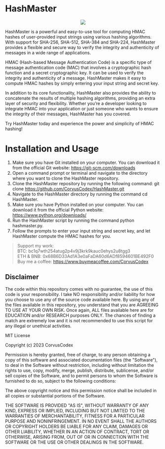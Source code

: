 # HashMaster


<p align="center">
  <img src="[https://github.com/CorvusCodex/Janus/blob/main/Janus.png?raw=true](https://github.com/CorvusCodex/HashMaster/blob/main/Hash%20Master%20Logo.png)">
</p>


HashMaster is a powerful and easy-to-use tool for computing HMAC hashes of user-provided input strings using various hashing algorithms. With support for SHA-256, SHA-512, SHA-384 and SHA-224, HashMaster provides a flexible and secure way to verify the integrity and authenticity of messages in a wide range of applications.

HMAC (Hash-based Message Authentication Code) is a specific type of message authentication code (MAC) that involves a cryptographic hash function and a secret cryptographic key. It can be used to verify the integrity and authenticity of a message. HashMaster makes it easy to compute HMAC hashes by simply entering your input string and secret key.

In addition to its core functionality, HashMaster also provides the ability to concatenate the results of multiple hashing algorithms, providing an extra layer of security and flexibility. Whether you’re a developer looking to integrate HMAC into your application or just someone who wants to ensure the integrity of their messages, HashMaster has you covered.

Try HashMaster today and experience the power and simplicity of HMAC hashing!

# Installation and Usage

1. Make sure you have Git installed on your computer. You can download it from the official Git website: https://git-scm.com/downloads
2. Open a command prompt or terminal and navigate to the directory where you want to clone the HashMaster repository.
3. Clone the HashMaster repository by running the following command: git clone https://github.com/CorvusCodex/HashMaster.git
4. Navigate to the HashMaster directory by running the command cd HashMaster.
5. Make sure you have Python installed on your computer. You can download it from the official Python website: https://www.python.org/downloads/
6. Run the HashMaster script by running the command python hashmaster.py.
7. Follow the prompts to enter your input string and secret key, and let HashMaster compute the HMAC hashes for you.


>Support my work:<br>
>BTC: bc1q7wth254atug2p4v9j3krk9kauc0ehys2u8tgg3<br>
>ETH & BNB: 0x68B6D33Ad1A3e0aFaDA60d6ADf8594601BE492F0<br>
>Buy me a coffee: https://www.buymeacoffee.com/CorvusCodex

## Disclaimer

The code within this repository comes with no guarantee, the use of this code is your responsibility. I take NO responsibility and/or liability for how you choose to use any of the source code available here. By using any of the files available in this repository, you understand that you are AGREEING TO USE AT YOUR OWN RISK. Once again, ALL files available here are for EDUCATION and/or RESEARCH purposes ONLY. The chances of finding a match are extremely low and it is not recommended to use this script for any illegal or unethical activities.


MIT License

Copyright (c) 2023 CorvusCodex

Permission is hereby granted, free of charge, to any person obtaining a copy
of this software and associated documentation files (the "Software"), to deal
in the Software without restriction, including without limitation the rights
to use, copy, modify, merge, publish, distribute, sublicense, and/or sell
copies of the Software, and to permit persons to whom the Software is
furnished to do so, subject to the following conditions:

The above copyright notice and this permission notice shall be included in all
copies or substantial portions of the Software.

THE SOFTWARE IS PROVIDED "AS IS", WITHOUT WARRANTY OF ANY KIND, EXPRESS OR
IMPLIED, INCLUDING BUT NOT LIMITED TO THE WARRANTIES OF MERCHANTABILITY,
FITNESS FOR A PARTICULAR PURPOSE AND NONINFRINGEMENT. IN NO EVENT SHALL THE
AUTHORS OR COPYRIGHT HOLDERS BE LIABLE FOR ANY CLAIM, DAMAGES OR OTHER
LIABILITY, WHETHER IN AN ACTION OF CONTRACT, TORT OR OTHERWISE, ARISING FROM,
OUT OF OR IN CONNECTION WITH THE SOFTWARE OR THE USE OR OTHER DEALINGS IN THE
SOFTWARE.


